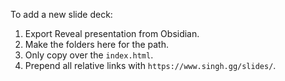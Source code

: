 To add a new slide deck:

1. Export Reveal presentation from Obsidian.
2. Make the folders here for the path.
3. Only copy over the `index.html`.
4. Prepend all relative links with `https://www.singh.gg/slides/`.
